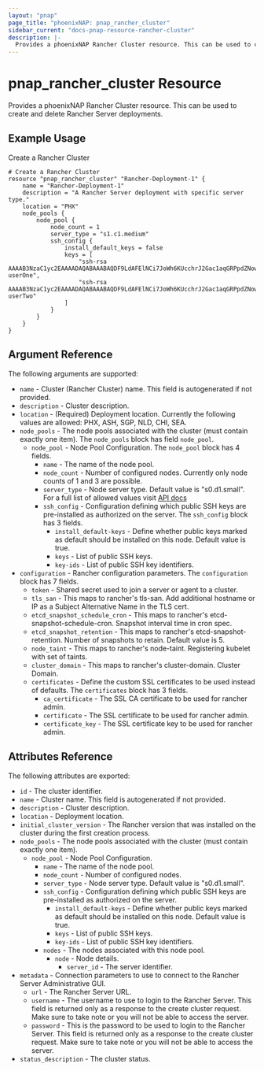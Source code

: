```yaml
---
layout: "pnap"
page_title: "phoenixNAP: pnap_rancher_cluster"
sidebar_current: "docs-pnap-resource-rancher-cluster"
description: |-
  Provides a phoenixNAP Rancher Cluster resource. This can be used to create and delete Rancher Server deployments.
---
```


# pnap_rancher_cluster Resource

Provides a phoenixNAP Rancher Cluster resource. This can be used to create and delete Rancher Server deployments.



## Example Usage

Create a Rancher Cluster

```hcl
# Create a Rancher Cluster
resource "pnap_rancher_cluster" "Rancher-Deployment-1" {
    name = "Rancher-Deployment-1"
    description = "A Rancher Server deployment with specific server type."
    location = "PHX"
    node_pools {
        node_pool {
            node_count = 1
            server_type = "s1.c1.medium"
            ssh_config {
                install_default_keys = false
                keys = [
                    "ssh-rsa AAAAB3NzaC1yc2EAAAADAQABAAABAQDF9LdAFElNCi7JoWh6KUcchrJ2Gac1aqGRPpdZNowObpRtmiRCecAMb7bUgNAaNfcmwiQi7tos9TlnFgprIcfMWb8MSs3ABYHmBgqEEt3RWYf0fAc9CsIpJdMCUG28TPGTlRXCEUVNKgLMdcseAlJoGp1CgbHWIN65fB3he3kAZcfpPn5mapV0tsl2p+ZyuAGRYdn5dJv2RZDHUZBkOeUobwsij+weHCKAFmKQKtCP7ybgVHaQjAPrj8MGnk1jBbjDt5ws+Be+9JNjQJee9zCKbAOsIo3i+GcUIkrw5jxPU/RTGlWBcemPaKHdciSzGcjWboapzIy49qypQhZe1U75 userOne",
                    "ssh-rsa AAAAB3NzaC1yc2EAAAADAQABAAABAQDF9LdAFElNCi7JoWh6KUcchrJ2Gac1aqGRPpdZNowObpRtmiRCecAMb7bUgNAaNfcmwiQi7tos9TlnFgprIcfMWb8MSs3ABYHmBgqEEt3RWYf0fAc9CsIpJdMCUG28TPGTlRXCEUVNKgLMdcseAlJoGp1CgbHWIN65fB3he3kAZcfpPn5mapV0tsl2p+ZyuAGRYdn5dJv2RZDHUZBkOeUobwsij+weHCKAFmKQKtCP7ybgVHaQjAPrj8MGnk1jBbjDt5ws+Be+9JNjQJee9zCKbAOsIo3i+GcUIkrw5jxPU/RTGlWBcemPaKHdciSzGcjWboapzIy49qypQhZe1U75 userTwo"
                ]
            }
        }        
    }    
}
```

## Argument Reference

The following arguments are supported:

* `name` - Cluster (Rancher Cluster) name. This field is autogenerated if not provided.
* `description` - Cluster description.
* `location` - (Required) Deployment location. Currently the following values are allowed: PHX, ASH, SGP, NLD, CHI, SEA.
* `node_pools` - The node pools associated with the cluster (must contain exactly one item). The `node_pools` block has field `node_pool`.
    * `node_pool` - Node Pool Configuration. The `node_pool` block has 4 fields.
        * `name` - The name of the node pool.
        * `node_count` - Number of configured nodes. Currently only node counts of 1 and 3 are possible.
        * `server_type` - Node server type. Default value is "s0.d1.small". For a full list of allowed values visit [API docs](https://developers.phoenixnap.com/docs/rancher/1)
        * `ssh_config` - Configuration defining which public SSH keys are pre-installed as authorized on the server. The `ssh_config` block has 3 fields.
            * `install_default-keys` - Define whether public keys marked as default should be installed on this node. Default value is true.
            * `keys` - List of public SSH keys.
            * `key-ids` - List of public SSH key identifiers.
* `configuration` - Rancher configuration parameters. The `configuration` block has 7 fields.
    * `token` - Shared secret used to join a server or agent to a cluster.
    * `tls_san` - This maps to rancher's tls-san. Add additional hostname or IP as a Subject Alternative Name in the TLS cert.
    * `etcd_snapshot_schedule_cron` - This maps to rancher's etcd-snapshot-schedule-cron. Snapshot interval time in cron spec.
    * `etcd_snapshot_retention` - This maps to rancher's etcd-snapshot-retention. Number of snapshots to retain. Default value is 5.
    * `node_taint` - This maps to rancher's node-taint. Registering kubelet with set of taints.
    * `cluster_domain` - This maps to rancher's cluster-domain. Cluster Domain.
    * `certificates` - Define the custom SSL certificates to be used instead of defaults. The `certificates` block has 3 fields.
        * `ca_certificate` - The SSL CA certificate to be used for rancher admin.
        * `certificate` - The SSL certificate to be used for rancher admin.
        * `certificate_key` - The SSL certificate key to be used for rancher admin.


## Attributes Reference

The following attributes are exported:

* `id` - The cluster identifier.
* `name` - Cluster name. This field is autogenerated if not provided.
* `description` - Cluster description.
* `location` - Deployment location.
* `initial_cluster_version` - The Rancher version that was installed on the cluster during the first creation process.
* `node_pools` - The node pools associated with the cluster (must contain exactly one item).
    * `node_pool` - Node Pool Configuration.
        * `name` - The name of the node pool.
        * `node_count` - Number of configured nodes.
        * `server_type` - Node server type. Default value is "s0.d1.small".
        * `ssh_config` - Configuration defining which public SSH keys are pre-installed as authorized on the server.
            * `install_default-keys` - Define whether public keys marked as default should be installed on this node. Default value is true.
            * `keys` - List of public SSH keys.
            * `key-ids` - List of public SSH key identifiers.
        * `nodes` - The nodes associated with this node pool.
            * `node` - Node details.
                * `server_id` - The server identifier.
* `metadata` - Connection parameters to use to connect to the Rancher Server Administrative GUI.
    * `url` - The Rancher Server URL.
    * `username` - The username to use to login to the Rancher Server. This field is returned only as a response to the create cluster request. Make sure to take note or you will not be able to access the server.
    * `password` - This is the password to be used to login to the Rancher Server. This field is returned only as a response to the create cluster request. Make sure to take note or you will not be able to access the server.
* `status_description` - The cluster status.
